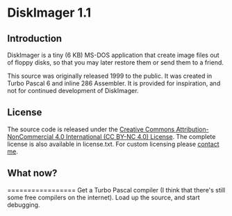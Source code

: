 # DiskImager 1.1 

## Introduction
DiskImager is a tiny (6 KB) MS-DOS application that create image files out of floppy disks, so that you may later restore them or send them to a friend.

This source was originally released 1999 to the public. It was created in Turbo Pascal 6 and inline 286 Assembler. It is provided for inspiration, and not for continued development of DiskImager.

## License
The source code is released under the [Creative Commons Attribution-NonCommercial 4.0 International (CC BY-NC 4.0) License](https://creativecommons.org/licenses/by-nc/4.0/). The complete license is also available in license.txt. For custom licensing please [contact me](mailto:fredrik@johanssonrobotics.com).

## What now?
=================
Get a Turbo Pascal compiler (I think that there's still some free compilers on the internet). Load up the source, and start debugging. 
